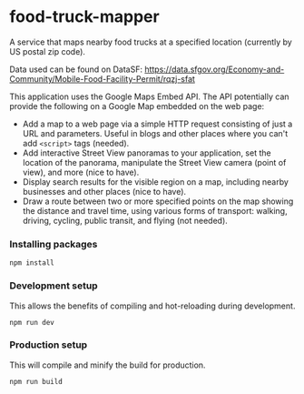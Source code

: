 # food-truck-mapper

A service that maps nearby food trucks at a specified location (currently by US postal zip code).

Data used can be found on DataSF: https://data.sfgov.org/Economy-and-Community/Mobile-Food-Facility-Permit/rqzj-sfat

This application uses the Google Maps Embed API. The API potentially can provide the following on a Google Map embedded on the web page:

-   Add a map to a web page via a simple HTTP request consisting of just a URL and parameters. Useful in blogs and other places where you can't add `<script>` tags (needed).
-   Add interactive Street View panoramas to your application, set the location of the panorama, manipulate the Street View camera (point of view), and more (nice to have).
-   Display search results for the visible region on a map, including nearby businesses and other places (nice to have).
-   Draw a route between two or more specified points on the map showing the distance and travel time, using various forms of transport: walking, driving, cycling, public transit, and flying (not needed).


### Installing packages

```
npm install
```

### Development setup

This allows the benefits of compiling and hot-reloading during development.

```
npm run dev
```

### Production setup

This will compile and minify the build for production.

```
npm run build
```

